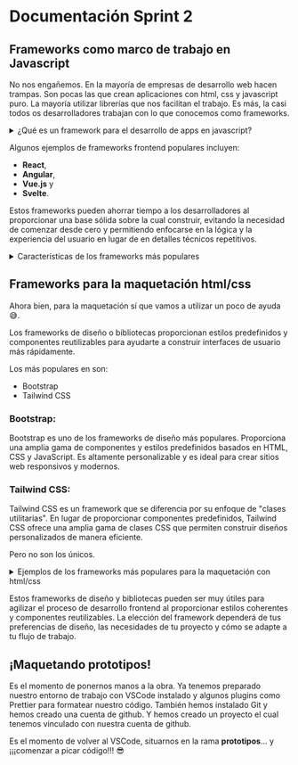 # Documentación Sprint 2

## Frameworks como marco de trabajo en Javascript
No nos engañemos. En la mayoría de empresas de desarrollo web hacen trampas. Son pocas las que crean aplicaciones con html, css y javascript puro. La mayoría utilizar librerías que nos facilitan el trabajo. Es más, la casi todos os desarrolladores trabajan con lo que conocemos como frameworks.

<details>
<summary>¿Qué es un framework para el desarrollo de apps en javascript?</summary>
Un framework para el desarrollo frontend es una estructura o conjunto de herramientas predefinidas diseñadas para facilitar y agilizar la creación de interfaces de usuario interactivas y atractivas en aplicaciones web. 

Estos frameworks proporcionan una base sólida de código, patrones de diseño y **componentes reutilizables** que permiten a los desarrolladores construir interfaces de usuario de manera más eficiente y coherente.

Las características comunes de los frameworks de desarrollo frontend incluyen:

- Componentización: Los frameworks frontend generalmente promueven la creación de componentes reutilizables. Los componentes son piezas de interfaz de usuario autónomas y autocontenidas que pueden ser combinadas y reutilizadas en toda la aplicación.

- Gestión de estados: Muchos frameworks ofrecen soluciones para gestionar el estado de la aplicación, lo que permite manejar la lógica y la interacción de manera organizada y escalable.

- Enrutamiento: Los frameworks suelen proporcionar herramientas para administrar el enrutamiento en aplicaciones de una sola página (SPA) y asegurar que las diferentes partes de la interfaz de usuario se muestren correctamente en función de la URL actual.

- Interacción y dinamismo: Estos frameworks a menudo incluyen funcionalidades para manejar interacciones en tiempo real, animaciones y actualizaciones dinámicas en la interfaz de usuario.

- Compatibilidad con dispositivos: Muchos frameworks se centran en la creación de aplicaciones web receptivas que funcionen en una variedad de dispositivos y tamaños de pantalla.

- Optimización de rendimiento: Los frameworks suelen incorporar optimizaciones de rendimiento, como el uso de un Virtual DOM (en el caso de React) para reducir la cantidad de actualizaciones de la interfaz de usuario y mejorar la velocidad de respuesta.

- Herramientas de desarrollo: Muchos frameworks vienen con herramientas y utilidades que facilitan la depuración, la prueba y la optimización del código.

</details>

Algunos ejemplos de frameworks frontend populares incluyen:
- **React**, 
- **Angular**, 
- **Vue.js** y 
- **Svelte**. 

Estos frameworks pueden ahorrar tiempo a los desarrolladores al proporcionar una base sólida sobre la cual construir, evitando la necesidad de comenzar desde cero y permitiendo enfocarse en la lógica y la experiencia del usuario en lugar de en detalles técnicos repetitivos.

<details>
<summary>Características de los frameworks más populares</summary>

- Angular:
Desarrollado por Google, Angular es un framework frontend basado en TypeScript. Ofrece una estructura sólida para construir aplicaciones web complejas y dinámicas. Utiliza el enfoque de Componentes para desarrollar la interfaz de usuario y proporciona características como enrutamiento, gestión de estados y comunicación con servidores.

- React:
Creado por Facebook, React es un framework frontend basado en JavaScript. Se centra en la construcción de interfaces de usuario reactivas y componentes reutilizables. Utiliza un modelo de Virtual DOM para mejorar el rendimiento al actualizar solo las partes necesarias de la interfaz de usuario.

- Vue.js:
Vue.js es un framework frontend basado en JavaScript que se destaca por su enfoque progresivo y su facilidad de aprendizaje. Permite construir interfaces de usuario interactivas mediante el uso de componentes. Vue.js también ofrece opciones para enrutamiento, gestión de estados y complementos.

- Svelte:
Svelte es un framework frontend basado en JavaScript que se diferencia por su enfoque en la compilación. En lugar de interpretar el código en tiempo de ejecución, Svelte compila el código en JavaScript optimizado durante la construcción. Esto puede llevar a un rendimiento más rápido en comparación con otros frameworks.

</details>

## Frameworks para la maquetación html/css
Ahora bien, para la maquetación sí que vamos a utilizar un poco de ayuda 😅.

Los frameworks de diseño o bibliotecas proporcionan estilos predefinidos y componentes reutilizables para ayudarte a construir interfaces de usuario más rápidamente. 

Los más populares en son: 
- Bootstrap
- Tailwind CSS

### Bootstrap:
Bootstrap es uno de los frameworks de diseño más populares. Proporciona una amplia gama de componentes y estilos predefinidos basados en HTML, CSS y JavaScript. Es altamente personalizable y es ideal para crear sitios web responsivos y modernos.

### Tailwind CSS:
Tailwind CSS es un framework que se diferencia por su enfoque de "clases utilitarias". En lugar de proporcionar componentes predefinidos, Tailwind CSS ofrece una amplia gama de clases CSS que permiten construir diseños personalizados de manera eficiente.

Pero no son los únicos. 

<details>
<summary>Ejemplos de los frameworks más populares para la maquetación con html/css</summary>

- Bootstrap:
Bootstrap es uno de los frameworks de diseño más populares. Proporciona una amplia gama de componentes y estilos predefinidos basados en HTML, CSS y JavaScript. Es altamente personalizable y es ideal para crear sitios web responsivos y modernos.

- Tailwind CSS:
Tailwind CSS es un framework que se diferencia por su enfoque de "clases utilitarias". En lugar de proporcionar componentes predefinidos, Tailwind CSS ofrece una amplia gama de clases CSS que permiten construir diseños personalizados de manera eficiente.

- Foundation:
Foundation es otro framework de diseño que ofrece componentes y estilos reutilizables para crear interfaces de usuario receptivas y atractivas. Viene con una variedad de plantillas y opciones de diseño que facilitan la creación de sitios web adaptables.

- Bulma:
Bulma es un framework CSS que se enfoca en ser simple y modular. Utiliza una estructura basada en clases CSS para crear diseños flexibles y receptivos. Bulma también es conocido por su estilo limpio y moderno.

- Semantic UI:
Semantic UI es un framework que se centra en la semántica y la claridad en el código. Proporciona una serie de componentes predefinidos que siguen convenciones semánticas, lo que facilita la creación de interfaces coherentes y fáciles de entender.

- Materialize CSS:
Materialize CSS está basado en los principios de diseño de Material Design de Google. Proporciona componentes y estilos que siguen estas directrices, lo que resulta en una apariencia moderna y coherente en las aplicaciones web.

- UIKit:
UIKit es un framework CSS que se enfoca en la creación de interfaces de usuario limpias y modernas. Proporciona una amplia gama de componentes y estilos, junto con una estructura modular que facilita la personalización.

</details>

Estos frameworks de diseño y bibliotecas pueden ser muy útiles para agilizar el proceso de desarrollo frontend al proporcionar estilos coherentes y componentes reutilizables. La elección del framework dependerá de tus preferencias de diseño, las necesidades de tu proyecto y cómo se adapte a tu flujo de trabajo. 

## ¡Maquetando prototipos!

Es el momento de ponernos manos a la obra.
Ya tenemos preparado nuestro entorno de trabajo con VSCode instalado y algunos plugins como Prettier para formatear nuestro código.
También hemos instalado Git y hemos creado una cuenta de github.
Y hemos creado un proyecto el cual tenemos vinculado con nuestra cuenta de github.

Es el momento de volver al VSCode, situarnos en la rama **prototipos**... y ¡¡¡comenzar a picar código!!! 😎